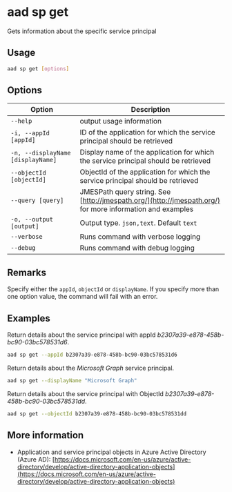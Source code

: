 # aad sp get

Gets information about the specific service principal

## Usage

```sh
aad sp get [options]
```

## Options

Option|Description
------|-----------
`--help`|output usage information
`-i, --appId [appId]`|ID of the application for which the service principal should be retrieved
`-n, --displayName [displayName]`|Display name of the application for which the service principal should be retrieved
`--objectId [objectId]`|ObjectId of the application for which the service principal should be retrieved
`--query [query]`|JMESPath query string. See [http://jmespath.org/](http://jmespath.org/) for more information and examples
`-o, --output [output]`|Output type. `json,text`. Default `text`
`--verbose`|Runs command with verbose logging
`--debug`|Runs command with debug logging

## Remarks

Specify either the `appId`, `objectId` or `displayName`. If you specify more than one option value, the command will fail with an error.

## Examples

Return details about the service principal with appId _b2307a39-e878-458b-bc90-03bc578531d6_.

```sh
aad sp get --appId b2307a39-e878-458b-bc90-03bc578531d6
```

Return details about the _Microsoft Graph_ service principal.

```sh
aad sp get --displayName "Microsoft Graph"
```

Return details about the service principal with ObjectId _b2307a39-e878-458b-bc90-03bc578531dd_.

```sh
aad sp get --objectId b2307a39-e878-458b-bc90-03bc578531dd
```

## More information

- Application and service principal objects in Azure Active Directory (Azure AD): [https://docs.microsoft.com/en-us/azure/active-directory/develop/active-directory-application-objects](https://docs.microsoft.com/en-us/azure/active-directory/develop/active-directory-application-objects)
